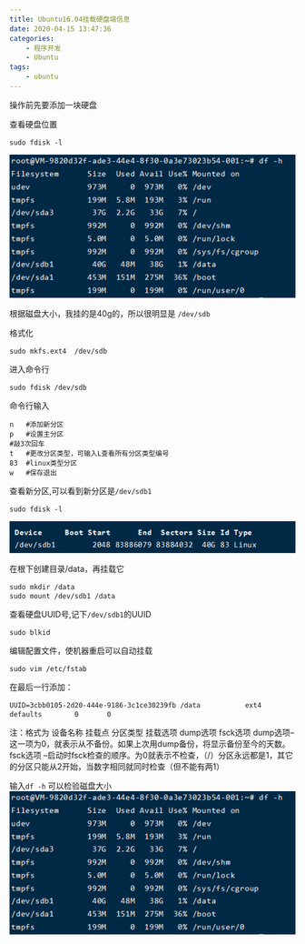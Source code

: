 ```yaml
---
title: Ubuntu16.04挂载硬盘端信息
date: 2020-04-15 13:47:36
categories: 
    - 程序开发
    - Ubuntu
tags: 
    - ubuntu
---
```

操作前先要添加一块硬盘

查看硬盘位置
```
sudo fdisk -l
```
![](Ubuntu16-04挂载硬盘/1261_1.png)

根据磁盘大小，我挂的是40g的，所以很明显是 `/dev/sdb`  

<!-- more -->
格式化
```
sudo mkfs.ext4  /dev/sdb
```

进入命令行
```
sudo fdisk /dev/sdb
```

命令行输入
```
n   #添加新分区
p   #设置主分区
#敲3次回车
t   #更改分区类型，可输入L查看所有分区类型编号
83  #linux类型分区
w   #保存退出
```

查看新分区,可以看到新分区是`/dev/sdb1`
```
sudo fdisk -l
```
![](Ubuntu16-04挂载硬盘/1269_1.png)

在根下创建目录/data，再挂载它
```
sudo mkdir /data 
sudo mount /dev/sdb1 /data
```

查看硬盘UUID号,记下`/dev/sdb1`的UUID
```
sudo blkid
```

编辑配置文件，使机器重启可以自动挂载
```
sudo vim /etc/fstab
```

在最后一行添加：
```
UUID=3cbb0105-2d20-444e-9186-3c1ce30239fb /data           ext4    defaults        0       0
```
注：格式为 设备名称 挂载点 分区类型 挂载选项 dump选项 fsck选项
dump选项–这一项为0，就表示从不备份。如果上次用dump备份，将显示备份至今的天数。
fsck选项 –启动时fsck检查的顺序。为0就表示不检查，（/）分区永远都是1，其它的分区只能从2开始，当数字相同就同时检查（但不能有两1）


输入`df -h` 可以检验磁盘大小
![](Ubuntu16-04挂载硬盘/1261_1.png)
